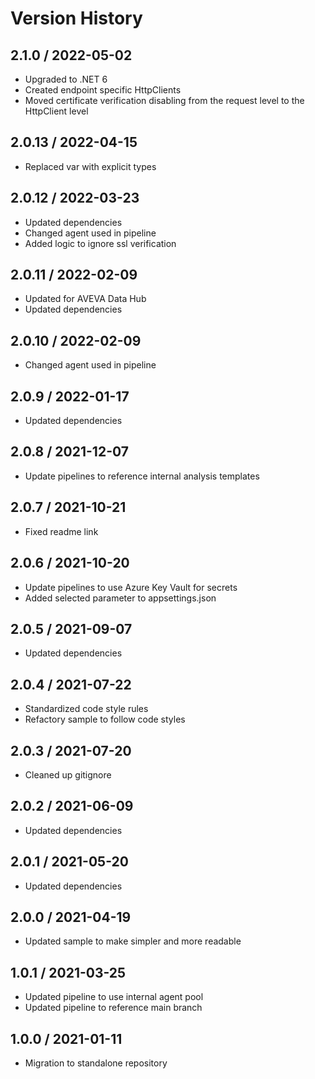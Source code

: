 # Version History

## 2.1.0 / 2022-05-02

- Upgraded to .NET 6
- Created endpoint specific HttpClients
- Moved certificate verification disabling from the request level to the HttpClient level

## 2.0.13 / 2022-04-15

- Replaced var with explicit types

## 2.0.12 / 2022-03-23

- Updated dependencies
- Changed agent used in pipeline
- Added logic to ignore ssl verification

## 2.0.11 / 2022-02-09

- Updated for AVEVA Data Hub
- Updated dependencies

## 2.0.10 / 2022-02-09

- Changed agent used in pipeline

## 2.0.9 / 2022-01-17

- Updated dependencies

## 2.0.8 / 2021-12-07

- Update pipelines to reference internal analysis templates

## 2.0.7 / 2021-10-21

- Fixed readme link

## 2.0.6 / 2021-10-20

- Update pipelines to use Azure Key Vault for secrets
- Added selected parameter to appsettings.json

## 2.0.5 / 2021-09-07

- Updated dependencies

## 2.0.4 / 2021-07-22

- Standardized code style rules
- Refactory sample to follow code styles

## 2.0.3 / 2021-07-20

- Cleaned up gitignore

## 2.0.2 / 2021-06-09

- Updated dependencies

## 2.0.1 / 2021-05-20

- Updated dependencies

## 2.0.0 / 2021-04-19

- Updated sample to make simpler and more readable

## 1.0.1 / 2021-03-25

- Updated pipeline to use internal agent pool
- Updated pipeline to reference main branch

## 1.0.0 / 2021-01-11

- Migration to standalone repository
